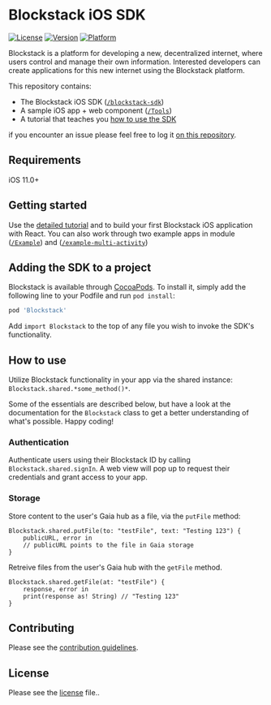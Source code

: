 # Blockstack iOS SDK

[![License](https://img.shields.io/cocoapods/l/Blockstack.svg?style=flat)](http://cocoapods.org/pods/Blockstack)
[![Version](https://img.shields.io/cocoapods/v/Blockstack.svg?style=flat)](http://cocoapods.org/pods/Blockstack)
[![Platform](https://img.shields.io/cocoapods/p/Blockstack.svg?style=flat)](http://cocoapods.org/pods/Blockstack)

Blockstack is a platform for developing a new, decentralized internet, where
users control and manage their own information. Interested developers can create
applications for this new internet using the Blockstack platform.

This repository contains:
- The Blockstack iOS SDK ([`/blockstack-sdk`](Blockstack/))
- A sample iOS app + web component ([`/Tools`](Tools/Blockstack-webapp/))
- A tutorial that teaches you [how to use the SDK](docs/tutorial.md)


if you encounter an issue please feel free to log it [on this
repository](https://github.com/blockstack/blockstack-ios/issues).

## Requirements

iOS 11.0+

## Getting started

Use the [detailed tutorial](docs/tutorial.md) and to build your first Blockstack
iOS application with React. You can also work through two example apps in
module ([`/Example`](Example/)) and
([`/example-multi-activity`](example-multi-activity/))

## Adding the SDK to a project

Blockstack is available through [CocoaPods](http://cocoapods.org). To install
it, simply add the following line to your Podfile and run `pod install`:

```ruby
pod 'Blockstack'
```

Add `import Blockstack` to the top of any file you wish to
invoke the SDK's functionality.

## How to use

Utilize Blockstack functionality in your app via the shared instance:
`Blockstack.shared.*some_method()*`.

Some of the essentials are described below, but have a look at the documentation for the `Blockstack` class to get a better understanding of what's possible. Happy coding!

### Authentication

Authenticate users using their Blockstack ID by calling  `Blockstack.shared.signIn`. 
A web view will pop up to request their credentials and grant access to your app.

### Storage

Store content to the user's Gaia hub as a file, via the `putFile` method:

```
Blockstack.shared.putFile(to: "testFile", text: "Testing 123") {
    publicURL, error in
    // publicURL points to the file in Gaia storage
}
```

Retreive files from the user's Gaia hub with the `getFile` method.

```
Blockstack.shared.getFile(at: "testFile") {
    response, error in
    print(response as! String) // "Testing 123"
}
```

## Contributing
Please see the [contribution guidelines](CONTRIBUTING.md).

## License

Please see the [license](LICENSE.md) file..

